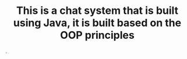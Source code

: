 <h1 align="center">This is a chat system that is built using Java, it is built based on the OOP principles</h1>.
